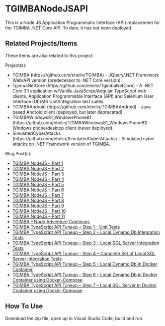 # TGIMBANodeJSAPI
This is a Node JS Application Programmatic Interface (API) replacement for the TGIMBA .NET Core API.  To date, it has not been deployed.

## Related Projects/Items

These items are also related to this project. 

Project(s):
<ul>
<li>TGIMBA (https://github.com/ehelin/TGIMBA) - JQuery/.NET Framework Web/API version (predecessor to .NET Core version).</li>
<li>TgimbaNetCore (https://github.com/ehelin/TgimbaNetCore) - A .NET Core 3.1 application w/Vanilla JavaScript/Angular TypeScript web clients, Application Programmable Interface (API) and Selenium User Interface (UI)/MS Unit/Integration test suites.</li>
<li>TGIMBAAndroid (https://github.com/ehelin/TGIMBAAndroid) - Java based Android client (deployed, but later deprecated).</li>
<li>TGIMBAWindows81_WindowsPhone81 (https://github.com/ehelin/TGIMBAWindows81_WindowsPhone81) - Windows phone/desktop client (never deployed).</li>
<li>SimulatedCyberAttacks (https://github.com/ehelin/SimulatedCyberAttacks) - Simulated cyber attacks on .NET Framework version of TGIMBA.</li>
</ul>

Blog Post(s):
<ul>
	<li>
		<a href="https://erichelin.wordpress.com/2016/10/31/tgimba-nodejs-part-1/">TGIMBA NodeJS – Part 1</a>
	</li>
	<li>
		<a href="https://erichelin.wordpress.com/2016/11/01/tgimba-nodejs-part-2/">TGIMBA NodeJS – Part 2</a>
	</li>
	<li>
		<a href="https://erichelin.wordpress.com/2016/11/06/tgimba-nodejs-part-3/">TGIMBA NodeJS – Part 3</a>
	</li>
	<li>
		<a href="https://erichelin.wordpress.com/2016/11/11/tgimba-nodejs-part-4/">TGIMBA NodeJS – Part 4</a>
	</li>
	<li>
		<a href="https://erichelin.wordpress.com/2016/11/13/tgimba-nodejs-part-5/">TGIMBA NodeJS – Part 5</a>
	</li>
	<li>
		<a href="https://erichelin.wordpress.com/2016/11/15/tgimba-nodejs-part-6/">TGIMBA NodeJS – Part 6</a>
	</li>
	<li>
		<a href="https://erichelin.wordpress.com/2016/11/21/tgimba-nodejs-part-7/">TGIMBA NodeJS – Part 7</a>
	</li>
	<li>
		<a href="https://erichelin.wordpress.com/2016/12/01/tgimba-nodejs-part-8/">TGIMBA NodeJS – Part 8</a>
	</li>
	<li>
		<a href="https://erichelin.wordpress.com/2016/12/04/tgimba-nodejs-part-9/">TGIMBA NodeJS – Part 9</a>
	</li>
	<li>
		<a href="https://erichelin.wordpress.com/2016/12/07/tgimba-nodejs-part-10/">TGIMBA NodeJS – Part 10</a>
	</li>
	<li>
		<a href="https://erichelin.wordpress.com/2016/12/10/tgimba-nodejs-part-11/">TGIMBA NodeJS – Part 11</a>
	</li>
	<li>
		<a href="https://erichelin.wordpress.com/2017/01/31/tgimba-node-adventure-continues/">TGIMBA – Node Adventure Continues</a>
	</li>
	<li>
		<a href="https://erichelin.wordpress.com/2017/11/20/tgimba-typescript-api-tuneup-step-1-unit-tests/">TGIMBA TypeScript API Tuneup – Step 1 – Unit Tests</a>
	</li>
	<li>
		<a href="https://erichelin.wordpress.com/2017/11/27/tgimba-typescript-api-tuneup-step-2-local-dynamo-db-integration-tests/">TGIMBA TypeScript API Tuneup – Step 2 – Local Dynamo Db Integration Tests</a>
	</li>
	<li>
		<a href="https://erichelin.wordpress.com/2017/12/04/tgimba-typescript-api-tuneup-step-3-local-sql-server-integration-tests/">TGIMBA TypeScript API Tuneup – Step 3 – Local SQL Server Integration Tests</a>
	</li>
	<li>
		<a href="https://erichelin.wordpress.com/2017/12/23/tgimba-typescript-api-tuneup-step-4-complete-set-of-local-sql-server-integration-tests/">TGIMBA TypeScript API Tuneup – Step 4 – Complete Set of Local SQL Server Integration Tests</a>
	</li>
	<li>
		<a href="https://erichelin.wordpress.com/2018/01/04/tgimba-typescript-api-tuneup-step-5-local-dynamo-db-in-docker-container/">TGIMBA TypeScript API Tuneup – Step 5 – Local Dynamo Db in Docker Container</a>
	</li>
	<li>
		<a href="https://erichelin.wordpress.com/2018/01/08/tgimba-typescript-api-tuneup-step-6-local-dynamo-db-in-docker-container-using-docker-compose/">TGIMBA TypeScript API Tuneup – Step 6 – Local Dynamo Db in Docker Container using Docker-Compose</a>
	</li>
	<li>
		<a href="https://erichelin.wordpress.com/2018/01/21/tgimba-typescript-api-tuneup-step-7-local-sql-server-in-docker-container-using-docker-compose/">TGIMBA TypeScript API Tuneup – Step 7 – Local SQL Server in Docker Container using Docker-Compose</a>
	</li>
</ul>

## How To Use
Download the zip file, open up in Visual Studio Code, build and run.
